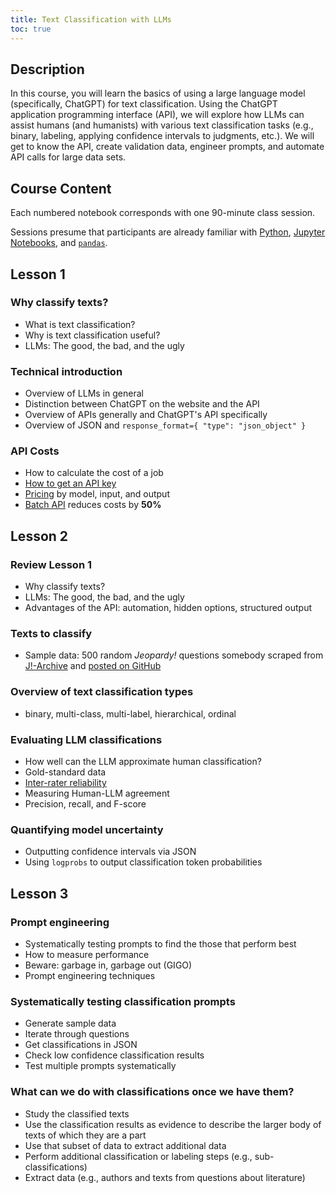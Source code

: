 ```yaml
---
title: Text Classification with LLMs
toc: true
---
```


## Description

In this course, you will learn the basics of using a large language model (specifically, ChatGPT) for text classification. Using the ChatGPT application programming interface (API), we will explore how LLMs can assist humans (and humanists) with various text classification tasks (e.g., binary, labeling, applying confidence intervals to judgments, etc.). We will get to know the API, create validation data, engineer prompts, and automate API calls for large data sets.

## Course Content

Each numbered notebook corresponds with one 90-minute class session.

Sessions presume that participants are already familiar with [Python](https://www.python.org), [Jupyter Notebooks](https://jupyter.org), and [`pandas`](https://pandas.pydata.org).

## Lesson 1

### Why classify texts?

- What is text classification?
- Why is text classification useful?
- LLMs: The good, the bad, and the ugly

### Technical introduction

- Overview of LLMs in general
- Distinction between ChatGPT on the website and the API
- Overview of APIs generally and ChatGPT's API specifically
- Overview of JSON and `response_format={ "type": "json_object" }`

### API Costs

- How to calculate the cost of a job
- [How to get an API key](https://help.openai.com/en/articles/7039783-how-can-i-access-the-chatgpt-api)
- [Pricing](https://openai.com/api/pricing/) by model, input, and output
- [Batch API](https://platform.openai.com/docs/guides/batch/batch-api) reduces costs by **50%**

## Lesson 2

### Review Lesson 1

- Why classify texts?
- LLMs: The good, the bad, and the ugly
- Advantages of the API: automation, hidden options, structured output

### Texts to classify

- Sample data: 500 random *Jeopardy!* questions somebody scraped from [J!-Archive](https://j-archive.com) and [posted on GitHub](https://github.com/amwagner19/jarchive-clues)

### Overview of text classification types

- binary, multi-class, multi-label, hierarchical, ordinal

### Evaluating LLM classifications

- How well can the LLM approximate human classification?
- Gold-standard data
- [Inter-rater reliability](https://en.wikipedia.org/wiki/Inter-rater_reliability)
- Measuring Human-LLM agreement
- Precision, recall, and F-score

### Quantifying model uncertainty

- Outputting confidence intervals via JSON
- Using `logprobs` to output classification token probabilities

## Lesson 3

### Prompt engineering

- Systematically testing prompts to find the those that perform best
- How to measure performance
- Beware: garbage in, garbage out (GIGO)
- Prompt engineering techniques

### Systematically testing classification prompts

- Generate sample data
- Iterate through questions
- Get classifications in JSON
- Check low confidence classification results
- Test multiple prompts systematically

### What can we do with classifications once we have them?

- Study the classified texts
- Use the classification results as evidence to describe the larger body of texts of which they are a part
- Use that subset of data to extract additional data
- Perform additional classification or labeling steps (e.g., sub-classifications)
- Extract data (e.g., authors and texts from questions about literature)
